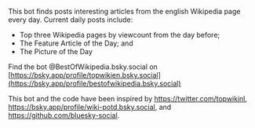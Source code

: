 This bot finds posts interesting articles from the english Wikipedia page every day.
Current daily posts include:
- Top three Wikipedia pages by viewcount from the day before;
- The Feature Article of the Day; and 
- The Picture of the Day

Find the bot @BestOfWikipedia.bsky.social on [https://bsky.app/profile/topwikien.bsky.social](https://bsky.app/profile/bestofwikipedia.bsky.social)

This bot and the code have been inspired by https://twitter.com/topwikinl, https://bsky.app/profile/wiki-potd.bsky.social, and https://github.com/bluesky-social.
